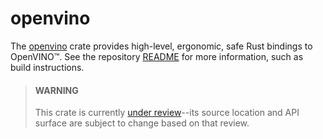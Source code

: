 # openvino

The [openvino] crate provides high-level, ergonomic, safe Rust bindings to OpenVINO™. See the repository [README] for more information, such as build instructions.

> #### WARNING
> This crate is currently [under review]--its source location and API surface are subject to change based on that review.

[openvino]: https://crates.io/crates/openvino
[README]: https://github.com/abrown/openvino/blob/rust-bridge/inference-engine/ie_bridges/rust/README.md
[under review]: https://github.com/openvinotoolkit/openvino/pull/2342

